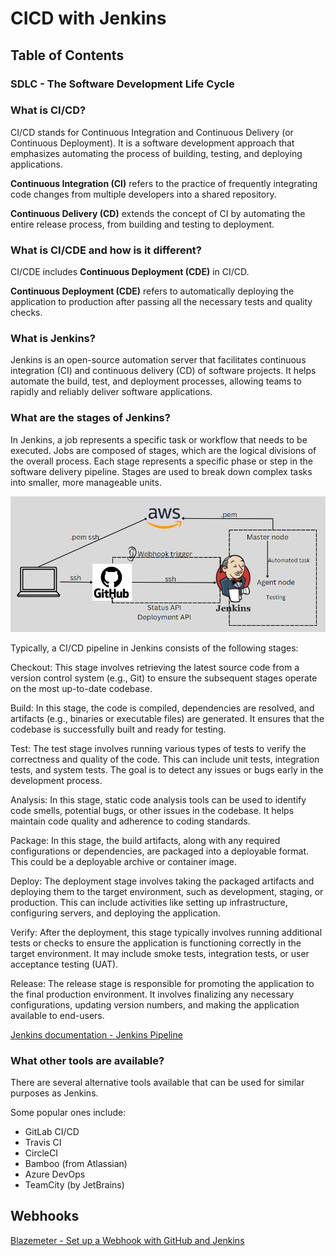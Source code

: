 # CICD with Jenkins

## Table of Contents

### SDLC - The Software Development Life Cycle



### What is CI/CD?

CI/CD stands for Continuous Integration and Continuous Delivery (or Continuous Deployment). It is a software development approach that emphasizes automating the process of building, testing, and deploying applications.

**Continuous Integration (CI)** refers to the practice of frequently integrating code changes from multiple developers into a shared repository.

**Continuous Delivery (CD)** extends the concept of CI by automating the entire release process, from building and testing to deployment.

### What is CI/CDE and how is it different?

CI/CDE includes **Continuous Deployment (CDE)** in CI/CD.

**Continuous Deployment (CDE)** refers to automatically deploying the application to production after passing all the necessary tests and quality checks.

### What is Jenkins?

Jenkins is an open-source automation server that facilitates continuous integration (CI) and continuous delivery (CD) of software projects. It helps automate the build, test, and deployment processes, allowing teams to rapidly and reliably deliver software applications.

### What are the stages of Jenkins?

In Jenkins, a job represents a specific task or workflow that needs to be executed. Jobs are composed of stages, which are the logical divisions of the overall process. Each stage represents a specific phase or step in the software delivery pipeline. Stages are used to break down complex tasks into smaller, more manageable units.

![Jenkins stages](/images/jenkins-stages.png)

Typically, a CI/CD pipeline in Jenkins consists of the following stages:

Checkout: This stage involves retrieving the latest source code from a version control system (e.g., Git) to ensure the subsequent stages operate on the most up-to-date codebase.

Build: In this stage, the code is compiled, dependencies are resolved, and artifacts (e.g., binaries or executable files) are generated. It ensures that the codebase is successfully built and ready for testing.

Test: The test stage involves running various types of tests to verify the correctness and quality of the code. This can include unit tests, integration tests, and system tests. The goal is to detect any issues or bugs early in the development process.

Analysis: In this stage, static code analysis tools can be used to identify code smells, potential bugs, or other issues in the codebase. It helps maintain code quality and adherence to coding standards.

Package: In this stage, the build artifacts, along with any required configurations or dependencies, are packaged into a deployable format. This could be a deployable archive or container image.

Deploy: The deployment stage involves taking the packaged artifacts and deploying them to the target environment, such as development, staging, or production. This can include activities like setting up infrastructure, configuring servers, and deploying the application.

Verify: After the deployment, this stage typically involves running additional tests or checks to ensure the application is functioning correctly in the target environment. It may include smoke tests, integration tests, or user acceptance testing (UAT).

Release: The release stage is responsible for promoting the application to the final production environment. It involves finalizing any necessary configurations, updating version numbers, and making the application available to end-users.

[Jenkins documentation - Jenkins Pipeline](https://www.jenkins.io/doc/book/pipeline/)

### What other tools are available?

There are several alternative tools available that can be used for similar purposes as Jenkins.

Some popular ones include:

- GitLab CI/CD
- Travis CI
- CircleCI
- Bamboo (from Atlassian)
- Azure DevOps
- TeamCity (by JetBrains)

## Webhooks

[Blazemeter - Set up a Webhook with GitHub and Jenkins](https://www.blazemeter.com/blog/how-to-integrate-your-github-repository-to-your-jenkins-project)